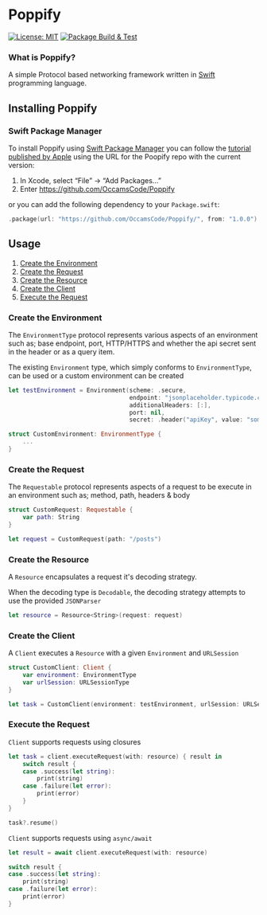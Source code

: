 # Poppify

[![License: MIT](https://img.shields.io/badge/License-MIT-leafgreen.svg)](https://opensource.org/licenses/MIT) [![Package Build & Test](https://github.com/OccamsCode/Poppify/actions/workflows/build.yml/badge.svg)](https://github.com/OccamsCode/Poppify/actions/workflows/build.yml)

### What is Poppify?

A simple Protocol based networking framework  written in [Swift](https://developer.apple.com/swift/) programming language.

## Installing Poppify

### Swift Package Manager

To install Poppify using [Swift Package Manager](https://github.com/apple/swift-package-manager) you can follow the [tutorial published by Apple](https://developer.apple.com/documentation/xcode/adding_package_dependencies_to_your_app) using the URL for the Poopify repo with the current version:

1. In Xcode, select “File” → “Add Packages...”
1. Enter https://github.com/OccamsCode/Poppify

or you can add the following dependency to your `Package.swift`:

```swift
.package(url: "https://github.com/OccamsCode/Poppify/", from: "1.0.0")
```

## Usage

1. [Create the Environment](#create-the-environment)
2. [Create the Request](#create-the-request)
3. [Create the Resource](#create-the-resource)
4. [Create the Client](#create-the-client)
5. [Execute the Request](#execute-the-request)

### Create the Environment

The `EnvironmentType` protocol represents various aspects of an environment such as; base endpoint, port, HTTP/HTTPS and whether the api secret sent in the header or as a query item.

The existing `Environment` type, which simply conforms to `EnvironmentType`, can be used or a custom environment can be created

```swift
let testEnvironment = Environment(scheme: .secure,
                                  endpoint: "jsonplaceholder.typicode.com",
                                  additionalHeaders: [:],
                                  port: nil,
                                  secret: .header("apiKey", value: "some_api_key"))

struct CustomEnvironment: EnvironmentType {
    ...
}
```

### Create the Request

The `Requestable` protocol represents aspects of a request to be execute in an environment such as; method, path, headers & body

```swift
struct CustomRequest: Requestable {
    var path: String
}

let request = CustomRequest(path: "/posts")
```

### Create the Resource

A `Resource` encapsulates a request it's decoding strategy.

When the decoding type is `Decodable`, the decoding strategy attempts to use the provided `JSONParser`

```swift
let resource = Resource<String>(request: request)
```

### Create the Client

A `Client` executes a `Resource` with a given `Environment` and `URLSession`

```swift
struct CustomClient: Client {
    var environment: EnvironmentType
    var urlSession: URLSessionType
}

let task = CustomClient(environment: testEnvironment, urlSession: URLSession.shared)
```

### Execute the Request

`Client` supports requests using closures 

```swift
let task = client.executeRequest(with: resource) { result in
    switch result {
    case .success(let string):
        print(string)
    case .failure(let error):
        print(error)
    }
}

task?.resume()
```

`Client` supports requests using `async/await`

```swift
let result = await client.executeRequest(with: resource)

switch result {
case .success(let string):
    print(string)
case .failure(let error):
    print(error)
}
```
